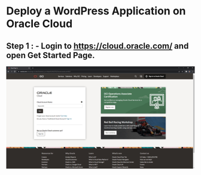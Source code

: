 # Deploy a WordPress Application on Oracle Cloud 


## Step 1 : - Login to https://cloud.oracle.com/ and open Get Started Page.


<img src="/Screenshot/1.png?raw=true" width="700">